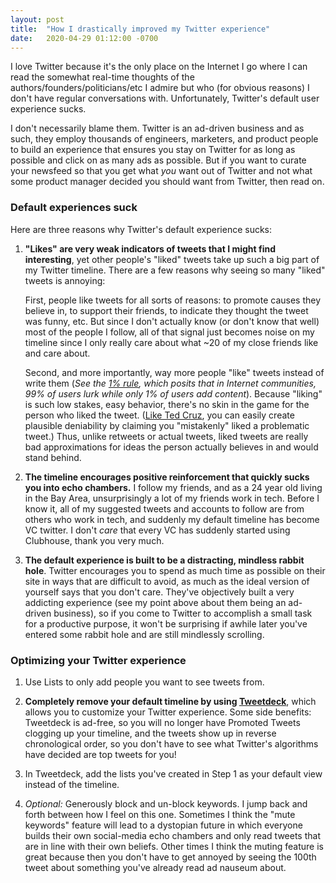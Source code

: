 ```yaml
---
layout: post
title:  "How I drastically improved my Twitter experience"
date:   2020-04-29 01:12:00 -0700
---
```

I love Twitter because it's the only place on the Internet I go where I can read the somewhat real-time thoughts of the authors/founders/politicians/etc I admire but who (for obvious reasons) I don't have regular conversations with. Unfortunately, Twitter's default user experience sucks.

I don't necessarily blame them. Twitter is an ad-driven business and as such, they employ thousands of engineers, marketers, and product people to build an experience that ensures you stay on Twitter for as long as possible and click on as many ads as possible. But if you want to curate your newsfeed so that you get what _you_ want out of Twitter and not what some product manager decided you should want from Twitter, then read on.

### Default experiences suck

Here are three reasons why Twitter's default experience sucks:

1. **"Likes" are very weak indicators of tweets that I might find interesting**, yet other people's "liked" tweets take up such a big part of my Twitter timeline. There are a few reasons why seeing so many "liked" tweets is annoying: 

   First, people like tweets for all sorts of reasons: to promote causes they believe in, to support their friends, to indicate they thought the tweet was funny, etc. But since I don't actually know (or don't know that well) most of the people I follow, all of that signal just becomes noise on my timeline since I only really care about what ~20 of my close friends like and care about.  

   Second, and more importantly, way more people "like" tweets instead of write them (_See the [1% rule](https://en.wikipedia.org/wiki/1%25_rule_Internet_culture), which posits that in Internet communities, 99% of users lurk while only 1% of users add content_). Because "liking" is such low stakes, easy behavior, there's no skin in the game for the person who liked the tweet. ([Like Ted Cruz](https://www.washingtonpost.com/news/powerpost/wp/2017/09/12/after-tedcruz-liked-a-porn-tweet-sen-ted-cruz-blamed-a-staffing-issue/), you can easily create plausible deniability by claiming you "mistakenly" liked a problematic tweet.) Thus, unlike retweets or actual tweets, liked tweets are really bad approximations for ideas the person actually believes in and would stand behind.

2. **The timeline encourages positive reinforcement that quickly sucks you into echo chambers.** I follow my friends, and as a 24 year old living in the Bay Area, unsurprisingly a lot of my friends work in tech. Before I know it, all of my suggested tweets and accounts to follow are from others who work in tech, and suddenly my default timeline has become VC twitter. I don't _care_ that every VC has suddenly started using Clubhouse, thank you very much.

3. **The default experience is built to be a distracting, mindless rabbit hole**. Twitter encourages you to spend as much time as possible on their site in ways that are difficult to avoid, as much as the ideal version of yourself says that you don't care. They've objectively built a very addicting experience (see my point above about them being an ad-driven business), so if you come to Twitter to accomplish a small task for a productive purpose, it won't be surprising if awhile later you've entered some rabbit hole and are still mindlessly scrolling. 

### Optimizing your Twitter experience

1. Use Lists to only add people you want to see tweets from. 

2. **Completely remove your default timeline by using [Tweetdeck](https://www.tweetdeck.twitter.com)**, which allows you to customize your Twitter experience. Some side benefits: Tweetdeck is ad-free, so you will no longer have Promoted Tweets clogging up your timeline, and the tweets show up in reverse chronological order, so you don't have to see what Twitter's algorithms have decided are top tweets for you!  

3. In Tweetdeck, add the lists you've created in Step 1 as your default view instead of the timeline. 

4. _Optional:_ Generously block and un-block keywords. I jump back and forth between how I feel on this one. Sometimes I think the "mute keywords" feature will lead to a dystopian future in which everyone builds their own social-media echo chambers and only read tweets that are in line with their own beliefs. Other times I think the muting feature is great because then you don't have to get annoyed by seeing the 100th tweet about something you've already read ad nauseum about.
